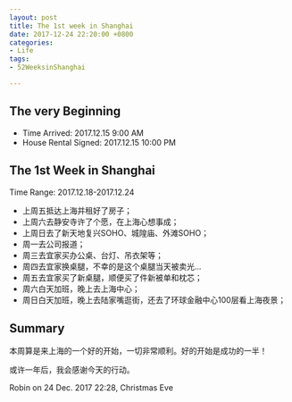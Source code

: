 ```yaml
---
layout: post
title: The 1st week in Shanghai
date: 2017-12-24 22:20:00 +0800
categories:
- Life
tags:
- 52WeeksinShanghai

---
```


## The very Beginning

- Time Arrived: 2017.12.15 9:00 AM
- House Rental Signed: 2017.12.15 10:00 PM

## The 1st Week in Shanghai

Time Range: 2017.12.18-2017.12.24

- 上周五抵达上海并租好了房子；
- 上周六去静安寺许了个愿，在上海心想事成；
- 上周日去了新天地复兴SOHO、城隍庙、外滩SOHO；
- 周一去公司报道；
- 周三去宜家买办公桌、台灯、吊衣架等；
- 周四去宜家换桌腿，不幸的是这个桌腿当天被卖光...
- 周五去宜家买了新桌腿，顺便买了件新被单和枕芯；
- 周六白天加班，晚上去上海中心；
- 周日白天加班，晚上去陆家嘴逛街，还去了环球金融中心100层看上海夜景；

## Summary

本周算是来上海的一个好的开始，一切非常顺利。好的开始是成功的一半！

或许一年后，我会感谢今天的行动。

Robin on 24 Dec. 2017 22:28, Christmas Eve